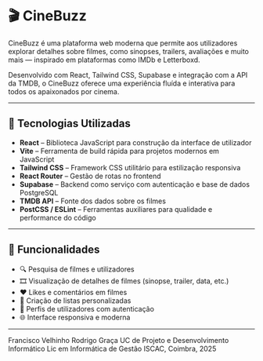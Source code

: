 # 🎬 CineBuzz

CineBuzz é uma plataforma web moderna que permite aos utilizadores explorar detalhes sobre filmes, como sinopses, trailers, avaliações e muito mais — inspirado em plataformas como IMDb e Letterboxd.

Desenvolvido com React, Tailwind CSS, Supabase e integração com a API da TMDB, o CineBuzz oferece uma experiência fluída e interativa para todos os apaixonados por cinema.

---

## 🚀 Tecnologias Utilizadas

- **React** – Biblioteca JavaScript para construção da interface de utilizador
- **Vite** – Ferramenta de build rápida para projetos modernos em JavaScript
- **Tailwind CSS** – Framework CSS utilitário para estilização responsiva
- **React Router** – Gestão de rotas no frontend
- **Supabase** – Backend como serviço com autenticação e base de dados PostgreSQL
- **TMDB API** – Fonte dos dados sobre os filmes
- **PostCSS / ESLint** – Ferramentas auxiliares para qualidade e performance do código

---

## 🧩 Funcionalidades

- 🔍 Pesquisa de filmes e utilizadores
- 🎞️ Visualização de detalhes de filmes (sinopse, trailer, data, etc.)
- ❤️ Likes e comentários em filmes
- 📝 Criação de listas personalizadas
- 👤 Perfis de utilizadores com autenticação
- 🌐 Interface responsiva e moderna

---

Francisco Velhinho
Rodrigo Graça
UC de Projeto e Desenvolvimento Informático
Lic em Informática de Gestão
ISCAC, Coimbra, 2025

